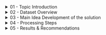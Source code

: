<details><summary> 01 - Topic Introduction </summary>
<p>
  
- A music streaming startup needs to scale up their user base and song database. To achieve this, they’re looking to migrate their processes and data onto the cloud. Their data  currently resides in AWS S3 bucket. This bucket contains two folders: one with JSON files recording user activity within the app, and another with JSON files containing metadata for all the songs available.
- Task is to build an ETL Pipeline that extracts their data from S3, staging it in Amazon Redshift and then transforming data into a set of Dimensional and Fact Tables for their Analytics Team to continue finding insights to what songs their users are listening to.

<img width="925" alt="image" src="https://github.com/Huyen-P/DE_DWH_AWS_S3_RedShift/assets/72473316/88d74bb6-5bbf-4ddd-8393-23268a6560e9">


</p>
</details> 

<details><summary> 02 - Dataset Overview </summary>
<p>
  <details><summary> 2.1 Data Sample - Song Data Path → s3://udacity-dend/song_data </summary>
  <p>
    
  ```
  {
    "num_songs": 1, 
    "artist_id": "ARJIE2Y1187B994AB7", 
    "artist_latitude": null, 
    "artist_longitude": null, 
    "artist_location": "", 
    "artist_name": "Line Renaud", 
    "song_id": "SOUPIRU12A6D4FA1E1",   
    "title": "Der Kleine Dompfaff", 
    "duration": 152.92036, 
    "year": 0
  }
  ```

  </p>
  </details> 

  <details><summary> 2.2 Data Sample - Log Data Path → s3://udacity-dend/log_data </summary>
  <p>
    
  ```
  {
    "artist":null,
    "auth":"LoggedIn",
    "firstName":"Walter",
    "gender":"M",
    "itemInSession":0,
    "lastName":"Frye",
    "length":null,
    "level":"free",
    "location":"San Francisco-Oakland-Hayward,CA",
    "method":"GET",
    "page":"Home",
    "registration":1540919166796.0,
    "sessionId":38,
    "song":null,
    "status":200,
    "ts":1541105830796,
    "userAgent":"\"Mozilla\/5.0 (Macintosh; Intel Mac OS X 10_9_4) AppleWebKit\/537.36 (KHTML, like Gecko) Chrome\/36.0.1985.143   Safari\/537.36\"",
    "userId":"39"
  }
  ```

  </p>
  </details> 

  <details><summary> 2.3 Log Data JSON Path → s3://udacity-dend/log_jason_path.json</summary>
  </details> 
  
</p>
</details> 

<details><summary> 03 - Main Idea Development of the solution </summary>
<p>
  
  <details><summary> 3.1 - Schema Design for Song Play Analysis </summary>
  <p>
    
  - A Star Schema would be required for optimized queries on song play queries.
    <details><summary> Fact Table </summary>
    <p>
      
    - **songplays** - records in event data associated with song plays i.e. records with page NextSong songplay_id, start_time, user_id, level, song_id, artist_id, session_id, location, user_agent
    
    </p>
    </details> 
    
    <details><summary> Dimension Tables </summary>
    <p>
      
    - **users** - users in the app user_id, first_name, last_name, gender, level
    - **songs**- songs in music database song_id, title, artist_id, year, duration
    - **artists** - artists in music database artist_id, name, location, lattitude, longitude
    - **time** - timestamps of records in songplays broken down into specific units start_time, hour, day, week, month, year, weekday
      
    </p>
    </details> 
    
  </p>
  </details> 

  <details><summary> 3.2 - Create Table Schema </summary>
  <p>

- Instead of reading data directly from the s3 buckets into the final database, this project will make use of a staging table to act as an intermediary between the s3 bucket and the final database.
    
- There are two staging tables staging_events and the staging_songs tables. These tables are to temporally hold data from the S3 Bucket before being transformed and inserted into the primary use tables.

![image](https://github.com/Huyen-P/DE_DWH_AWS_S3_RedShift/assets/72473316/2452b202-19e6-4e44-94c3-1b90999d8a84)
    
![image](https://github.com/Huyen-P/DE_DWH_AWS_S3_RedShift/assets/72473316/a6ea0dbf-503a-42b6-9164-5b03a92a6ebb)

<details><summary> Steps </summary>
  <p>
    
  1. Write a SQL CREATE statement for each of these tables in sql_queries2.py
  2. Complete the logic in create_tables.py to connect to the database and create these tables
  3. Write SQL DROP statements to drop tables in the beginning of create_tables.py if the tables already exist. This way, you can run create_tables.py   whenever you want to reset your database and test your ETL pipeline.
  4. Launch a redshift cluster and create an IAM role that has read access to S3.
  5. Add redshift database and IAM role info to dwhhuyen.cfg.
  6. Test by running create_tables.py and checking the table schemas in your redshift database.
     
  </p>
  </details> 
  
  </p>
  </details> 

  <details><summary> 3.3 - Build ETL Pipeline </summary>
  <p>
  1. Implement the logic in etl.py to load data from S3 to staging tables on Redshift.
  2. Implement the logic in etl.py to load data from staging tables to analytics tables on Redshift.
  3. Test by running etl.py after running create_tables.py and running the analytic queries on your Redshift database to compare your results with the expected results.
  4. Delete your redshift cluster when finished.
  </p>
  </details> 

  <details><summary> 3.4 - Tool Use</summary>
  <p>
  - AWS Redshift
  - AWS VPC
  - SQL 
  - Python
  - Anaconda Prompt
  - Visual Studio Code
  </p>
  </details> 
</p>
</details> 

<details><summary> 04 - Processing Steps </summary>
<p>
  <details><summary> 4.1 - Configure aws (connect aws to local machine) </summary>
  <p>
  ![image](https://github.com/Huyen-P/DE_DWH_AWS_S3_RedShift/assets/72473316/162172c9-17c9-4f8b-aa22-e1b4b201f9e3)

  </p>
  </details> 

  <details><summary> 4.2 - Create IAM user role and attach needed permission policies  </summary>
  <p>
  
    ![image](https://github.com/Huyen-P/DE_DWH_AWS_S3_RedShift/assets/72473316/e80ff46c-0580-4b2c-ad10-b9b8cb817cb3)

  </p>
  </details> 

  <details><summary> 4.3 - Create AWS Cluster </summary>
  <p>
    
  - Using Cloud Shell
  ```
  aws redshift create-cluster --node-type ra3.xplus --number-of-nodes 2 --master-username adminuser --master-user-password TopSecret1 --cluster-identifier mycluster
  ```
  </p>
  </details> 

  <details><summary> 4.4 - Authorize Security Access Group to Default TCP/IP Address - AWS VPC configuration</summary>
  <p>
  
  </p>
  </details> 

  <details><summary> 4.5 - Set up the main dwhhuyen.cfg </summary>
  <p>
  
  </p>
  </details> 

  <details><summary> 4.6 - Run the create_table script to set up the database staging and analytical tables </summary>
  <p>
  
  </p>
  </details> 

  <details><summary> 4.7 - Run the etl.py script to extract data from the files in S3, stage it in redshift, and finally store it in the dimensional tables. </summary>
  <p>
  
  </p>
  </details> 
</p>
</details> 

<details><summary> 05 - Results & Recommendations </summary>
<p>
  <details><summary> 5.1 - Results </summary>
  <p>
  
  </p>
  </details> 

  <details><summary> 5.2 - Recommendations </summary>
  <p>
  
  </p>
  </details> 

</p>
</details> 

